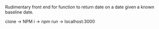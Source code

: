 Rudimentary front end for function to return date on a date given a known baseline date.

clone -> NPM i -> npm run -> localhost:3000

